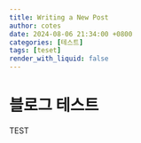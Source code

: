 ```yaml
---
title: Writing a New Post
author: cotes
date: 2024-08-06 21:34:00 +0800
categories: [테스트]
tags: [teset]
render_with_liquid: false
---
```


# 블로그 테스트
TEST
